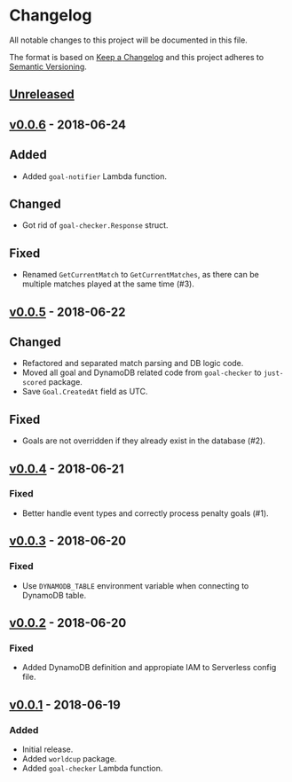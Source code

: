 # Changelog
All notable changes to this project will be documented in this file.

The format is based on [Keep a Changelog][keepachangelog] and this project
adheres to [Semantic Versioning][semver].

## [Unreleased][unreleased]

## [v0.0.6][v0.0.6] - 2018-06-24
## Added
- Added `goal-notifier` Lambda function.

## Changed
- Got rid of `goal-checker.Response` struct.

## Fixed
- Renamed `GetCurrentMatch` to `GetCurrentMatches`, as there can be multiple
  matches played at the same time (#3).

## [v0.0.5][v0.0.5] - 2018-06-22
## Changed
- Refactored and separated match parsing and DB logic code.
- Moved all goal and DynamoDB related code from `goal-checker` to
  `just-scored` package.
- Save `Goal.CreatedAt` field as UTC.

## Fixed
- Goals are not overridden if they already exist in the database (#2). 

## [v0.0.4][v0.0.4] - 2018-06-21
### Fixed
- Better handle event types and correctly process penalty goals (#1).

## [v0.0.3][v0.0.3] - 2018-06-20
### Fixed
- Use `DYNAMODB_TABLE` environment variable when connecting to DynamoDB table.

## [v0.0.2][v0.0.2] - 2018-06-20
### Fixed
- Added DynamoDB definition and appropiate IAM to Serverless config file. 

## [v0.0.1][v0.0.1] - 2018-06-19
### Added
- Initial release.
- Added `worldcup` package.
- Added `goal-checker` Lambda function.


[keepachangelog]: http://keepachangelog.com/en/1.0.0/
[semver]: http://semver.org/spec/v2.0.0.html
[unreleased]: https://github.com/pawelad/just-scored/compare/v0.0.6...HEAD
[v0.0.1]: https://github.com/pawelad/just-scored/releases/tag/v0.0.1
[v0.0.2]: https://github.com/pawelad/just-scored/releases/tag/v0.0.2
[v0.0.3]: https://github.com/pawelad/just-scored/releases/tag/v0.0.3
[v0.0.4]: https://github.com/pawelad/just-scored/releases/tag/v0.0.4
[v0.0.5]: https://github.com/pawelad/just-scored/releases/tag/v0.0.5
[v0.0.6]: https://github.com/pawelad/just-scored/releases/tag/v0.0.6
